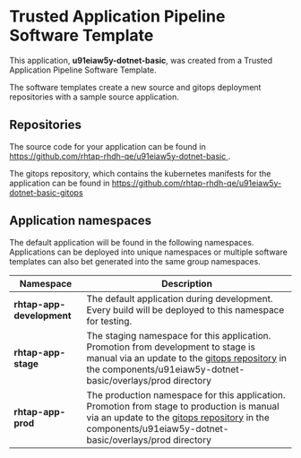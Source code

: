 # Trusted Application Pipeline Software Template

This application, **u91eiaw5y-dotnet-basic**, was created from a Trusted Application Pipeline Software Template.

The software templates create a new source and gitops deployment repositories with a sample source application. 

## Repositories

The source code for your application can be found in [https://github.com/rhtap-rhdh-qe/u91eiaw5y-dotnet-basic ](https://github.com/rhtap-rhdh-qe/u91eiaw5y-dotnet-basic ).
 
The gitops repository, which contains the kubernetes manifests for the application can be found in 
[https://github.com/rhtap-rhdh-qe/u91eiaw5y-dotnet-basic-gitops ](https://github.com/rhtap-rhdh-qe/u91eiaw5y-dotnet-basic-gitops ) 

## Application namespaces 

The default application will be found in the following namespaces. Applications can be deployed into unique namespaces or multiple software templates can also bet generated into the same group namespaces.  

|  Namespace   |  Description   |  
| -------- | -------- |   
| **rhtap-app-development** | The default application during development. Every build will be deployed to this namespace for testing. | 
| **rhtap-app-stage** | The staging namespace for this application. Promotion from development to stage is manual via an update to the [gitops repository](https://github.com/rhtap-rhdh-qe/u91eiaw5y-dotnet-basic-gitops ) in the components/u91eiaw5y-dotnet-basic/overlays/prod directory |  
| **rhtap-app-prod** | The production namespace for this application. Promotion from stage to production is manual via an update to the [gitops repository](https://github.com/rhtap-rhdh-qe/u91eiaw5y-dotnet-basic-gitops ) in the components/u91eiaw5y-dotnet-basic/overlays/prod directory | 